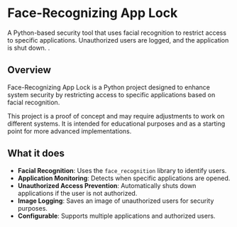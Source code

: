 # Face-Recognizing App Lock

A Python-based security tool that uses facial recognition to restrict access to specific applications. Unauthorized users are logged, and the application is shut down.
.
## Overview
Face-Recognizing App Lock is a Python project designed to enhance system security by restricting access to specific applications based on facial recognition. 

This project is a proof of concept and may require adjustments to work on different systems. It is intended for educational purposes and as a starting point for more advanced implementations.

## What it does
- **Facial Recognition**: Uses the `face_recognition` library to identify users.
- **Application Monitoring**: Detects when specific applications are opened.
- **Unauthorized Access Prevention**: Automatically shuts down applications if the user is not authorized.
- **Image Logging**: Saves an image of unauthorized users for security purposes.
- **Configurable**: Supports multiple applications and authorized users.

